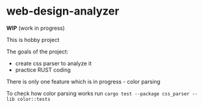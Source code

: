 # web-design-analyzer

**WIP** (work in progress)  

This is hobby project

The goals of the project:
 - create css parser to analyze it
 - practice RUST coding
 
There is only one feature which is in progress - color parsing

To check how color parsing works run `cargo test --package css_parser --lib color::tests`